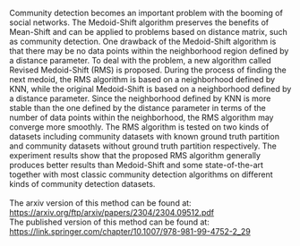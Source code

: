 Community detection becomes an important problem with the booming of social networks. The Medoid-Shift algorithm preserves the benefits of Mean-Shift and can be applied to problems based on distance matrix, such as community detection. One drawback of the Medoid-Shift algorithm is that there may be no data points within the neighborhood region defined by a distance parameter.
To deal with the problem, a new algorithm called Revised Medoid-Shift (RMS) is proposed. During the process of finding the next medoid, the RMS algorithm is based on a neighborhood defined by KNN, while the original Medoid-Shift is based on a neighborhood defined by a distance parameter. Since the neighborhood defined by KNN is more stable than the one defined by the distance parameter
in terms of the number of data points within the neighborhood, the RMS algorithm may converge more smoothly. The RMS algorithm is tested on two kinds of datasets including community datasets with known ground truth partition and community datasets without ground truth partition respectively. The experiment results show that the proposed RMS algorithm generally produces better results
than Medoid-Shift and some state-of-the-art together with most classic community detection algorithms on different kinds of community detection datasets.<br>
<br>
The arxiv version of this method can be found at: https://arxiv.org/ftp/arxiv/papers/2304/2304.09512.pdf <br>
The published version of this method can be found at: https://link.springer.com/chapter/10.1007/978-981-99-4752-2_29 <br>
